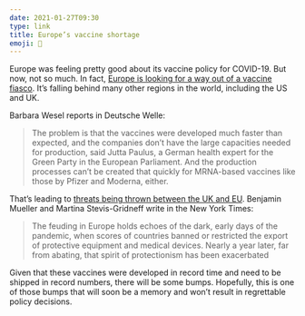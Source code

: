 ```yaml
---
date: 2021-01-27T09:30
type: link
title: Europe’s vaccine shortage
emoji: 💉
---
```


Europe was feeling pretty good about its vaccine policy for COVID-19. But now, not so much. In fact, [Europe is looking for a way out of a vaccine fiasco][dw]. It’s falling behind many other regions in the world, including the US and UK.

Barbara Wesel reports in Deutsche Welle:

> The problem is that the vaccines were developed much faster than expected, and the companies don’t have the large capacities needed for production, said Jutta Paulus, a German health expert for the Green Party in the European Parliament. And the production processes can’t be created that quickly for MRNA-based vaccines like those by Pfizer and Moderna, either.

That’s leading to [threats being thrown between the UK and EU][nyt]. Benjamin Mueller and Martina Stevis-Gridneff write in the New York Times:

> The feuding in Europe holds echoes of the dark, early days of the pandemic, when scores of countries banned or restricted the export of protective equipment and medical devices. Nearly a year later, far from abating, that spirit of protectionism has been exacerbated

Given that these vaccines were developed in record time and need to be shipped in record numbers, there will be some bumps. Hopefully, this is one of those bumps that will soon be a memory and won’t result in regrettable policy decisions.

[dw]: https://www.dw.com/en/whats-happening-in-europe-with-covid-vaccination/a-56350322
[nyt]: https://www.nytimes.com/2021/01/27/world/europe/EU-UK-vaccine-fight.html?action=click&module=Top%20Stories&pgtype=Homepage
